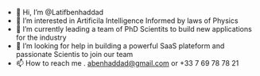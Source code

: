 - 👋 Hi, I’m @Latifbenhaddad
- 👀 I’m interested in Artificila Intelligence Informed by laws of Physics
- 🌱 I’m currently leading a team of PhD Scientits to build new applications for the industry 
- 💞️ I’m looking for help in building a powerful SaaS plateform and passionate Scientis to join our team 
- 📫 How to reach me . abenhaddad@gmail.com or +33 7 69 78 78 21

<!---
Latifbenhaddad/Latifbenhaddad is a ✨ special ✨ repository because its `README.md` (this file) appears on your GitHub profile.
You can click the Preview link to take a look at your changes.
--->
